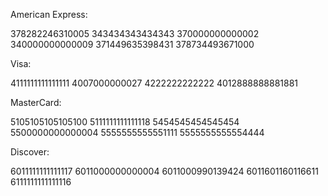 American Express:

378282246310005
343434343434343
370000000000002
340000000000009
371449635398431
378734493671000

Visa:

4111111111111111
4007000000027
4222222222222
4012888888881881

MasterCard:

5105105105105100
5111111111111118
5454545454545454
5500000000000004
5555555555551111
5555555555554444

Discover:

6011111111111117
6011000000000004
6011000990139424
6011601160116611
6111111111111116